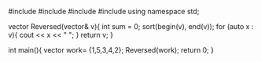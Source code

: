 #include <iostream>
#include <string>
#include <vector>
#include <algorithm>
using namespace std;

vector<int> Reversed(vector<int>& v){
    int sum = 0;
    sort(begin(v), end(v));
    for (auto x : v){
        cout << x << " ";
    }
    return v;
}

int main(){
    vector<int> work= {1,5,3,4,2};
    Reversed(work);
    return 0;
}